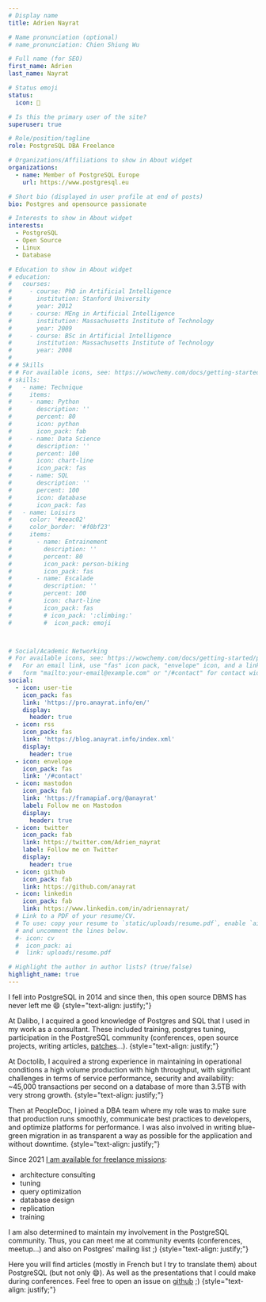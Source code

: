 ```yaml
---
# Display name
title: Adrien Nayrat

# Name pronunciation (optional)
# name_pronunciation: Chien Shiung Wu

# Full name (for SEO)
first_name: Adrien
last_name: Nayrat

# Status emoji
status:
  icon: 🧗

# Is this the primary user of the site?
superuser: true

# Role/position/tagline
role: PostgreSQL DBA Freelance

# Organizations/Affiliations to show in About widget
organizations:
  - name: Member of PostgreSQL Europe
    url: https://www.postgresql.eu

# Short bio (displayed in user profile at end of posts)
bio: Postgres and opensource passionate

# Interests to show in About widget
interests:
  - PostgreSQL
  - Open Source
  - Linux
  - Database

# Education to show in About widget
# education:
#   courses:
#     - course: PhD in Artificial Intelligence
#       institution: Stanford University
#       year: 2012
#     - course: MEng in Artificial Intelligence
#       institution: Massachusetts Institute of Technology
#       year: 2009
#     - course: BSc in Artificial Intelligence
#       institution: Massachusetts Institute of Technology
#       year: 2008
#
# # Skills
# # For available icons, see: https://wowchemy.com/docs/getting-started/page-builder/#icons
# skills:
#   - name: Technique
#     items:
#     - name: Python
#       description: ''
#       percent: 80
#       icon: python
#       icon_pack: fab
#     - name: Data Science
#       description: ''
#       percent: 100
#       icon: chart-line
#       icon_pack: fas
#     - name: SQL
#       description: ''
#       percent: 100
#       icon: database
#       icon_pack: fas
#   - name: Loisirs
#     color: '#eeac02'
#     color_border: '#f0bf23'
#     items:
#       - name: Entrainement
#         description: ''
#         percent: 80
#         icon_pack: person-biking
#         icon_pack: fas
#       - name: Escalade
#         description: ''
#         percent: 100
#         icon: chart-line
#         icon_pack: fas
#         # icon_pack: ':climbing:'
#         #  icon_pack: emoji



# Social/Academic Networking
# For available icons, see: https://wowchemy.com/docs/getting-started/page-builder/#icons
#   For an email link, use "fas" icon pack, "envelope" icon, and a link in the
#   form "mailto:your-email@example.com" or "/#contact" for contact widget.
social:
  - icon: user-tie
    icon_pack: fas
    link: 'https://pro.anayrat.info/en/'
    display:
      header: true
  - icon: rss
    icon_pack: fas
    link: 'https://blog.anayrat.info/index.xml'
    display:
      header: true
  - icon: envelope
    icon_pack: fas
    link: '/#contact'
  - icon: mastodon
    icon_pack: fab
    link: 'https://framapiaf.org/@anayrat'
    label: Follow me on Mastodon
    display:
      header: true
  - icon: twitter
    icon_pack: fab
    link: https://twitter.com/Adrien_nayrat
    label: Follow me on Twitter
    display:
      header: true
  - icon: github
    icon_pack: fab
    link: https://github.com/anayrat
  - icon: linkedin
    icon_pack: fab
    link: https://www.linkedin.com/in/adriennayrat/
  # Link to a PDF of your resume/CV.
  # To use: copy your resume to `static/uploads/resume.pdf`, enable `ai` icons in `params.yaml`,
  # and uncomment the lines below.
  #- icon: cv
  #  icon_pack: ai
  #  link: uploads/resume.pdf

# Highlight the author in author lists? (true/false)
highlight_name: true
---
```

I fell into PostgreSQL in 2014 and since then, this open source DBMS has never left me :smile:
{style="text-align: justify;"}

At Dalibo, I acquired a good knowledge of Postgres and SQL that I used in my work as a consultant. These included training, postgres tuning, participation in the PostgreSQL community (conferences, open source projects, writing articles, [patches](https://git.postgresql.org/gitweb/?p=postgresql.git&a=search&h=HEAD&st=commit&s=nayrat&.cgifields=sr)...).
{style="text-align: justify;"}

At Doctolib, I acquired a strong experience in maintaining in operational conditions a high volume production with high throughput, with significant challenges in terms of service performance, security and availability: ~45,000 transactions per second on a database of more than 3.5TB with very strong growth.
{style="text-align: justify;"}

Then at PeopleDoc, I joined a DBA team where my role was to make sure that production runs smoothly, communicate best practices to developers, and optimize platforms for performance. I was also involved in writing blue-green migration in as transparent a way as possible for the application and without downtime.
{style="text-align: justify;"}

Since 2021 [I am available for freelance missions](https://pro.anayrat.info/en/):
- architecture consulting
- tuning
- query optimization
- database design
- replication
- training

I am also determined to maintain my involvement in the PostgreSQL community. Thus, you can meet me at community events (conferences, meetup...) and also on Postgres' mailing list ;)
{style="text-align: justify;"}

Here you will find articles (mostly in French but I try to translate them) about PostgreSQL (but not only :smile:). As well as the presentations that I could make during conferences. Feel free to open an issue on [github](https://github.com/anayrat/blog) ;)
{style="text-align: justify;"}
